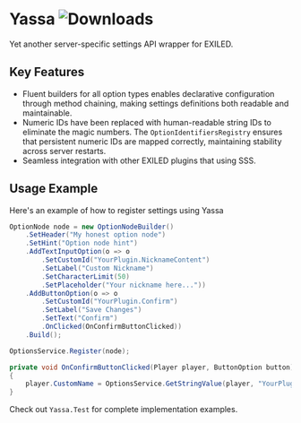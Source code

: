 # Yassa ![Downloads](https://img.shields.io/github/downloads/bladuk/Yassa/total.svg)
Yet another server-specific settings API wrapper for EXILED.

## Key Features
- Fluent builders for all option types enables declarative configuration through method chaining, making settings definitions both readable and maintainable.
- Numeric IDs have been replaced with human-readable string IDs to eliminate the magic numbers. The `OptionIdentifiersRegistry` ensures that persistent numeric IDs are mapped correctly, maintaining stability across server restarts.
- Seamless integration with other EXILED plugins that using SSS.

## Usage Example
Here's an example of how to register settings using Yassa

```csharp
OptionNode node = new OptionNodeBuilder()
    .SetHeader("My honest option node")
    .SetHint("Option node hint")
    .AddTextInputOption(o => o
        .SetCustomId("YourPlugin.NicknameContent")
        .SetLabel("Custom Nickname")
        .SetCharacterLimit(50)
        .SetPlaceholder("Your nickname here..."))
    .AddButtonOption(o => o
        .SetCustomId("YourPlugin.Confirm")
        .SetLabel("Save Changes")
        .SetText("Confirm")
        .OnClicked(OnConfirmButtonClicked))
    .Build();

OptionsService.Register(node);

private void OnConfirmButtonClicked(Player player, ButtonOption button)
{
    player.CustomName = OptionsService.GetStringValue(player, "YourPlugin.NicknameContent");
}
```

Check out `Yassa.Test` for complete implementation examples.
